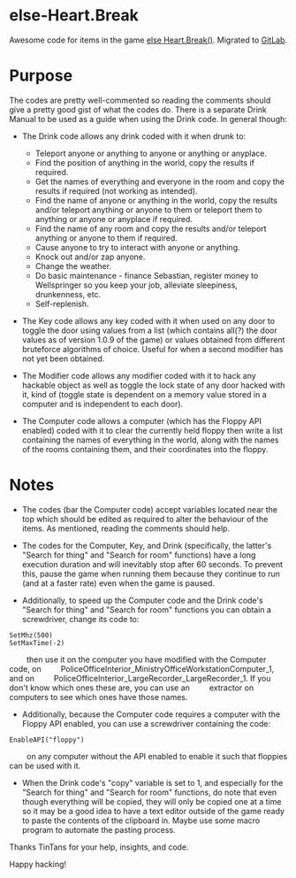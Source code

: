 # else-Heart.Break
Awesome code for items in the game [else Heart.Break()](http://elseheartbreak.com/ "else Heart.Break() Homepage"). Migrated to [GitLab](https://gitlab.com/nicoty/else-Heart.Break).

# Purpose
The codes are pretty well-commented so reading the comments should give a pretty good gist of what the codes do. There is a separate Drink Manual to be used as a guide when using the Drink code. In general though:

* The Drink code allows any drink coded with it when drunk to:
    * Teleport anyone or anything to anyone or anything or anyplace.
    * Find the position of anything in the world, copy the results if required.
    * Get the names of everything and everyone in the room and copy the results if required (not working as intended).
    * Find the name of anyone or anything in the world, copy the results and/or teleport anything or anyone to them or teleport them to anything or anyone or anyplace if required.
    * Find the name of any room and copy the results and/or teleport anything or anyone to them if required.
    * Cause anyone to try to interact with anyone or anything.
    * Knock out and/or zap anyone.
    * Change the weather.
    * Do basic maintenance - finance Sebastian, register money to Wellspringer so you keep your job, alleviate sleepiness, drunkenness, etc.
    * Self-replenish.

* The Key code allows any key coded with it when used on any door to toggle the door using values from a list (which contains all(?) the door values as of version 1.0.9 of the game) or values obtained from different bruteforce algorithms of choice. Useful for when a second modifier has not yet been obtained.

* The Modifier code allows any modifier coded with it to hack any hackable object as well as toggle the lock state of any door hacked with it, kind of (toggle state is dependent on a memory value stored in a computer and is independent to each door).

* The Computer code allows a computer (which has the Floppy API enabled) coded with it to clear the currently held floppy then write a list containing the names of everything in the world, along with the names of the rooms containing them, and their coordinates into the floppy.

# Notes
* The codes (bar the Computer code) accept variables located near the top which should be edited as required to alter the behaviour of the items. As mentioned, reading the comments should help.

* The codes for the Computer, Key, and Drink (specifically, the latter's "Search for thing" and "Search for room" functions) have a long execution duration and will inevitably stop after 60 seconds. To prevent this, pause the game when running them because they continue to run (and at a faster rate) even when the game is paused.

* Additionally, to speed up the Computer code and the Drink code's "Search for thing" and "Search for room" functions you can obtain a screwdriver, change its code to:

```
SetMhz(500)
SetMaxTime(-2)
```

&nbsp;&nbsp;&nbsp;&nbsp;&nbsp;&nbsp;&nbsp;&nbsp;then use it on the computer you have modified with the Computer code, on &nbsp;&nbsp;&nbsp;&nbsp;&nbsp;&nbsp;&nbsp;&nbsp;PoliceOfficeInterior_MinistryOfficeWorkstationComputer_1, and on &nbsp;&nbsp;&nbsp;&nbsp;&nbsp;&nbsp;&nbsp;&nbsp;PoliceOfficeInterior_LargeRecorder_LargeRecorder_1. If you don't know which ones these are, you can use an
&nbsp;&nbsp;&nbsp;&nbsp;&nbsp;&nbsp;&nbsp;&nbsp;extractor on computers to see which ones have those names.

* Additionally, because the Computer code requires a computer with the Floppy API enabled, you can use a screwdriver containing the code:

```
EnableAPI("floppy")
```

&nbsp;&nbsp;&nbsp;&nbsp;&nbsp;&nbsp;&nbsp;&nbsp;on any computer without the API enabled to enable it such that floppies can be used with it.

* When the Drink code's "copy" variable is set to 1, and especially for the "Search for thing" and "Search for room" functions, do note that even though everything will be copied, they will only be copied one at a time so it may be a good idea to have a text editor outside of the game ready to paste the contents of the clipboard in. Maybe use some macro program to automate the pasting process.

Thanks TinTans for your help, insights, and code.

Happy hacking!
